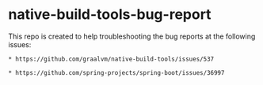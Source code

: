 # native-build-tools-bug-report

This repo is created to help troubleshooting the bug reports at the following issues:

    * https://github.com/graalvm/native-build-tools/issues/537

    * https://github.com/spring-projects/spring-boot/issues/36997
